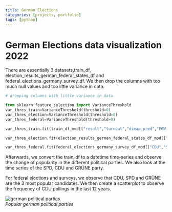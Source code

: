 ```yaml
---
title: German Elections
categories: [projects, portfolio]
tags: [python]
---
```


# German Elections data visualization 2022
There are essentially 3 datasets,train_df, election_results_german_federal_states_df and federal_elections_germany_survey_df. We then drop the columns with too much null values and too little variance in data.  
```python
# dropping columns with little variance in data

from sklearn.feature_selection import VarianceThreshold
var_thres_train=VarianceThreshold(threshold=0)
var_thres_election=VarianceThreshold(threshold=0)
var_thres_federal=VarianceThreshold(threshold=0)

var_thres_train.fit(train_df_mod[["result","turnout","dimap_pred","FGW_pred"]])

var_thres_election.fit(election_results_german_federal_states_df_mod[["CDU","SPD","Die Gruenen","FDP","Die Linke","AfD"]])

var_thres_federal.fit(federal_elections_germany_survey_df_mod[["CDU","SPD","GRÜNE","FDP","LINKE","AfD","Sonstige"]])
```
Afterwards, we convert the train_df to a datetime time-series and observe the change of popularity in the different political parties. We also look at the time series of the SPD, CDU and GRÜNE party.

For federal elections and surveys, we observe that CDU, SPD and GRÜNE are the 3 most popular candidates. We then create a scatterplot to observe the frequency of CDU pollings in the last 12 years.

![german political parties](https://www.theafricancourier.de/wp-content/uploads/2017/08/Parteien-bei-der-Bundestagswahl-2017-660x330.png)  
*Popular german political parties*